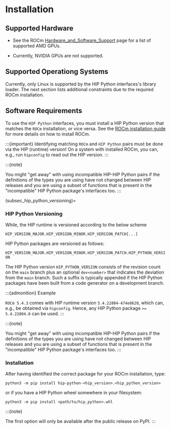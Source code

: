 # Installation

## Supported Hardware

* See the ROCm  [Hardware_and_Software_Support](https://docs.amd.com/bundle/Hardware_and_Software_Reference_Guide/page/Hardware_and_Software_Support.html) page for a list of supported AMD GPUs.

* Currently, NVIDIA GPUs are not supported.

## Supported Operationg Systems

Currently, only Linux is supported by the HIP Python interfaces's library loader.
The next section lists additional constraints due to the required ROCm installation.

## Software Requirements

To use the `HIP Python` interfaces, you must install a HIP Python version
that matches the `ROCm` installation, or vice versa.
See the [ROCm installation guide](https://docs.amd.com/bundle/ROCm-Installation-Guide-v5.3/page/Introduction_to_ROCm_Installation_Guide_for_Linux.html)
for more details on how to install ROCm.

:::{important}
Identifying matching `ROCm` and `HIP Python` pairs must be done via
the HIP (runtime) version! On a system with installed ROCm, you can, e.g., run
`hipconfig` to read out the HIP version.
:::

:::{note}

You might "get away" with using incompatible HIP-HIP Python pairs if the
definitions of the types you are using have not changed between HIP releases 
and you are using a subset of functions that is present in the "incompatible" HIP Python package's
interfaces too.
:::

(subsec_hip_python_versioning)=
### HIP Python Versioning

While, the HIP runtime is versioned according to the below scheme

``HIP_VERSION_MAJOR.HIP_VERSION_MINOR.HIP_VERSION_PATCH[...]``

HIP Python packages are versioned as follows:

``HIP_VERSION_MAJOR.HIP_VERSION_MINOR.HIP_VERSION_PATCH.HIP_PYTHON_VERSION``

The HIP Python version ``HIP_PYTHON_VERSION`` consists of the revision count on
the ``main`` branch plus an optional ``dev<number>`` that indicates
the deviation from the ``main`` branch. Such a suffix is typically appended
if the HIP Python packages have been built from a code generator 
on a development branch.


:::{admonition} Example

``ROCm 5.4.3`` comes with HIP runtime version `5.4.22804-474e8620`, 
which can, e.g., be obtained via `hipconfig`. 
Hence, any HIP Python package `>= 5.4.22804.0` can be used.
:::

:::{note}

You might "get away" with using incompatible HIP-HIP Python pairs if the
definitions of the types you are using have not changed between HIP releases 
and you are using a subset of functions that is present in the "incompatible" HIP Python package's
interfaces too.
:::

### Installation

After having identified the correct package for your ROCm installation, type:

```shell
python3 -m pip install hip-python-<hip_version>.<hip_python_version>
```

or if you have a HIP Python wheel somewhere in your filesystem:

```shell
python3 -m pip install <path/to/hip_python>.whl
```

:::{note}

The first option will only be available after the public release on PyPI.
:::